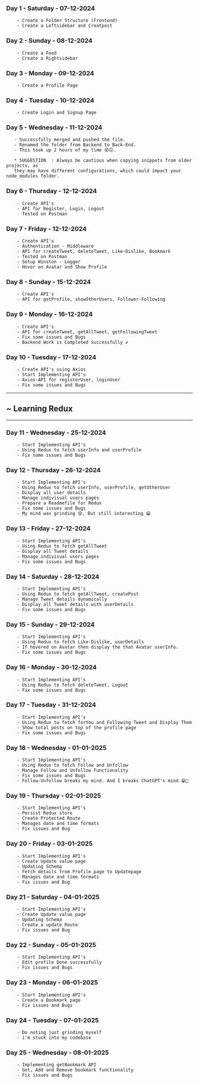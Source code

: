 ### Day 1 - Saturday  -  07-12-2024
        - Create a Folder Structure (Frontend)
        - Create a Leftsidebar and Creatpost

### Day 2 - Sunday  -  08-12-2024
        - Create a Feed 
        - Create a Rightsidebar

### Day 3 - Monday  -  09-12-2024
        - Create a Profile Page 
        
### Day 4 - Tuesday  -  10-12-2024
        - Create Login and Signup Page

### Day 5 - Wednesday  -  11-12-2024
       - Successfully merged and pushed the file.
       - Renamed the folder from Backend to Back-End.
       - This took up 2 hours of my time 😵😖.
       
       * SUGGESTION  : Always be cautious when copying snippets from older projects, as   
       they may have different configurations, which could impact your node_modules folder.

### Day 6 - Thursday  -  12-12-2024
        - Create API's
        - API for Register, Login, Logout
        - Tested on Postman

### Day 7 - Friday  -  12-12-2024
        - Create API's
        - Authentication - Middleware
        - API for createTweet, deleteTweet, Like-Dislike, Bookmark 
        - Tested on Postman
        - Setup Winston - Logger
        - Hover on Avatar and Show Profile

### Day 8 - Sunday  -  15-12-2024
        - Create API's
        - API for getProfile, showOtherUsers, Follower-Following


### Day 9 - Monday  -  16-12-2024
        - Create API's
        - API for createTweet, getAllTweet, getFollowingTweet
        - Fix some issues and Bugs
        - Backend Work is Completed Successfully ✔

### Day 10 - Tuesday  -  17-12-2024
        - Create API's using Axios
        - Start Implementing API's
        - Axios-API for registerUser, loginUser
        - Fix some issues and Bugs

-----------------------------------
##  ~ Learning Redux
-----------------------------------

### Day 11 - Wednesday  -  25-12-2024
        - Start Implementing API's
        - Using Redux to fetch userInfo and userProfile
        - Fix some issues and Bugs

### Day 12 - Thursday  -  26-12-2024
        - Start Implementing API's
        - Using Redux to fetch userInfo, userProfile, getOtherUser
        - Display all user details
        - Manage indivisual users pages
        - Prepare a Readmefile for Redux
        - Fix some issues and Bugs
        - My mind was grinding 😵, But still interesting 😁

### Day 13 - Friday  -  27-12-2024
        - Start Implementing API's
        - Using Redux to fetch getAllTweet
        - Display all Tweet details
        - Manage indivisual users pages
        - Fix some issues and Bugs

### Day 14 - Saturday  -  28-12-2024
        - Start Implementing API's
        - Using Redux to fetch getAllTweet, createPost
        - Manage Tweet details dynamically
        - Display all Tweet details with userDetails
        - Fix some issues and Bugs

### Day 15 - Sunday  -  29-12-2024
        - Start Implementing API's
        - Using Redux to fetch Like-Dislike, userDetails
        - If hovered on Avatar then display the that Avatar userInfo.
        - Fix some issues and Bugs

### Day 16 - Monday  -  30-12-2024
        - Start Implementing API's
        - Using Redux to fetch deleteTweet, Logout
        - Fix some issues and Bugs

### Day 17 - Tuesday  -  31-12-2024
        - Start Implementing API's
        - Using Redux to fetch forYou and Following Tweet and Display Them
        - Show total posts on top of the profile page
        - Fix some issues and Bugs

### Day 18 - Wednesday  -  01-01-2025
        - Start Implementing API's
        - Using Redux to fetch Follow and Unfollow
        - Manage Follow and Unfollow Functionality
        - Fix some issues and Bugs
        - Follow-Unfollow breaks my mind. And I breaks ChatGPT's mind 😁🥴

### Day 19 - Thursday  -  02-01-2025
        - Start Implementing API's
        - Persist Redux store 
        - Create Protected Route
        - Manages date and time formats
        - Fix issues and Bug

### Day 20 - Friday  -  03-01-2025
        - Start Implementing API's
        - Create Update value page
        - Updating Schema
        - Fetch details from Profile page to Updatepage
        - Manages date and time formats
        - Fix issues and Bug

### Day 21 - Saturday  -  04-01-2025
        - Start Implementing API's
        - Create Update value page
        - Updating Schema
        - Create a update Route
        - Fix issues and Bug

### Day 22 - Sunday  -  05-01-2025
        - Start Implementing API's
        - Edit profile Done successfully
        - Fix issues and Bugs

### Day 23 - Monday  -  06-01-2025
        - Start Implementing API's
        - Create a Bookmark page
        - Fix issues and Bugs

### Day 24 - Tuesday  -  07-01-2025
        - Do noting just grinding myself
        - i'm stuck into my codebase

### Day 25 - Wednesday  -  08-01-2025
        - Implementing getBookmark API
        - Get, Add and Remove bookmark functionality
        - Fix issues and Bugs



